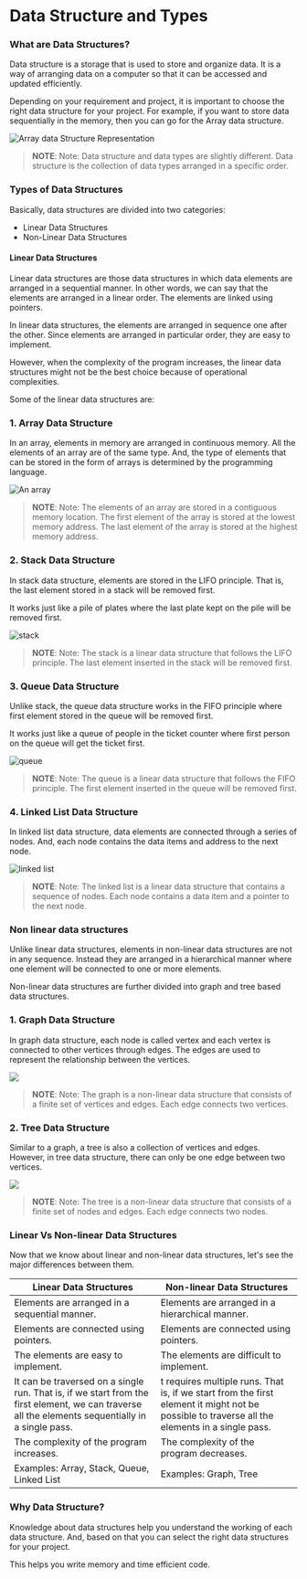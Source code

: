 # Data Structure and Types

### What are Data Structures?
Data structure is a storage that is used to store and organize data. It is a way of arranging data on a computer so that it can be accessed and updated efficiently.

Depending on your requirement and project, it is important to choose the right data structure for your project. For example, if you want to store data sequentially in the memory, then you can go for the Array data structure.

<img src="https://cdn.programiz.com/cdn/farfuture/xl3N_KXHJEeqp83aLDgy9mO6yAKNM93I_rTfJXz8I0Q/mtime:1623152250/sites/tutorial2program/files/array_dsa.png" alt="Array data Structure Representation">

> **NOTE**: Note: Data structure and data types are slightly different. Data structure is the collection of data types arranged in a specific order.

### Types of Data Structures
Basically, data structures are divided into two categories:

- Linear Data Structures
- Non-Linear Data Structures

#### Linear Data Structures
Linear data structures are those data structures in which data elements are arranged in a sequential manner. In other words, we can say that the elements are arranged in a linear order. The elements are linked using pointers.

In linear data structures, the elements are arranged in sequence one after the other. Since elements are arranged in particular order, they are easy to implement.

However, when the complexity of the program increases, the linear data structures might not be the best choice because of operational complexities.

Some of the linear data structures are:

### 1. Array Data Structure
In an array, elements in memory are arranged in continuous memory. All the elements of an array are of the same type. And, the type of elements that can be stored in the form of arrays is determined by the programming language.

<img src="https://cdn.programiz.com/cdn/farfuture/CvSYKIrQaK-KlCU2PC0qZULI9kZa33XK3-HH1uipQIE/mtime:1623152231/sites/tutorial2program/files/array_.png" alt="An array">

> **NOTE**: Note: The elements of an array are stored in a contiguous memory location. The first element of the array is stored at the lowest memory address. The last element of the array is stored at the highest memory address.

### 2. Stack Data Structure
In stack data structure, elements are stored in the LIFO principle. That is, the last element stored in a stack will be removed first.

It works just like a pile of plates where the last plate kept on the pile will be removed first.

<img src="https://cdn.programiz.com/cdn/farfuture/kDcDcLDytJ7-aLU-7zVQAIiMLfh4TOvi-mZR10hOCFg/mtime:1623152242/sites/tutorial2program/files/stack_dsa.png" alt="stack">

> **NOTE**: Note: The stack is a linear data structure that follows the LIFO principle. The last element inserted in the stack will be removed first.

### 3. Queue Data Structure
Unlike stack, the queue data structure works in the FIFO principle where first element stored in the queue will be removed first.

It works just like a queue of people in the ticket counter where first person on the queue will get the ticket first. 

<img src="https://cdn.programiz.com/cdn/farfuture/Li6chlo-utkw-FHPvLC_IiManoc41y1yEpUzwkj8iY8/mtime:1623152237/sites/tutorial2program/files/queue_dsa.png" alt="queue">

> **NOTE**: Note: The queue is a linear data structure that follows the FIFO principle. The first element inserted in the queue will be removed first.

### 4. Linked List Data Structure
In linked list data structure, data elements are connected through a series of nodes. And, each node contains the data items and address to the next node.

<img src="https://cdn.programiz.com/cdn/farfuture/m9VXEfUlR739aTq0OmxoCW3z5sgKYuMLajEmP-q3J88/mtime:1623152210/sites/tutorial2program/files/linked-list_dsa.png" alt="linked list">

> **NOTE**: Note: The linked list is a linear data structure that contains a sequence of nodes. Each node contains a data item and a pointer to the next node.

### Non linear data structures
Unlike linear data structures, elements in non-linear data structures are not in any sequence. Instead they are arranged in a hierarchical manner where one element will be connected to one or more elements.

Non-linear data structures are further divided into graph and tree based data structures.

### 1. Graph Data Structure
In graph data structure, each node is called vertex and each vertex is connected to other vertices through edges. The edges are used to represent the relationship between the vertices.

<img src="https://cdn.programiz.com/cdn/farfuture/9QtvaweNfvWiBsAgt81aNynEhJXovky4lCoFgyU_Y-0/mtime:1623152219/sites/tutorial2program/files/graph_dsa.png">

> **NOTE**: Note: The graph is a non-linear data structure that consists of a finite set of vertices and edges. Each edge connects two vertices.

### 2. Tree Data Structure
Similar to a graph, a tree is also a collection of vertices and edges. However, in tree data structure, there can only be one edge between two vertices.

<img src="https://cdn.programiz.com/cdn/farfuture/oJBsOWQ4sBd6DYjtaDq4MtU2fIxMWfuD-eMU0ePauIE/mtime:1623152223/sites/tutorial2program/files/tree_dsa.png">

> **NOTE**: Note: The tree is a non-linear data structure that consists of a finite set of nodes and edges. Each edge connects two nodes.

### Linear Vs Non-linear Data Structures
Now that we know about linear and non-linear data structures, let's see the major differences between them.

| Linear Data Structures | Non-linear Data Structures |
| --- | --- |
| Elements are arranged in a sequential manner. | Elements are arranged in a hierarchical manner. |
| Elements are connected using pointers. | Elements are connected using pointers. |
| The elements are easy to implement. | The elements are difficult to implement. |
|It can be traversed on a single run. That is, if we start from the first element, we can traverse all the elements sequentially in a single pass.| t requires multiple runs. That is, if we start from the first element it might not be possible to traverse all the elements in a single pass.
| The complexity of the program increases. | The complexity of the program decreases. |
| Examples: Array, Stack, Queue, Linked List | Examples: Graph, Tree |

### Why Data Structure?
Knowledge about data structures help you understand the working of each data structure. And, based on that you can select the right data structures for your project.

This helps you write memory and time efficient code.
